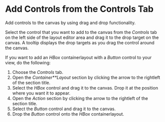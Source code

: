<!-- loio82d84385d3e3400096ab6f26f0cd2582 -->

# Add Controls from the Controls Tab

Add controls to the canvas by using drag and drop functionality.

Select the control that you want to add to the canvas from the *Controls* tab on the left side of the layout editor area and drag it to the drop target on the canvas. A tooltip displays the drop targets as you drag the control around the canvas.



If you want to add an *HBox* containerlayout with a *Button* control to your view, do the following:

1.  Choose the *Controls* tab.
2.  Open the *Container**Layout* section by clicking the arrow to the rightleft of the section title.
3.  Select the *HBox* control and drag it to the canvas. Drop it at the position where you want it to appear.
4.  Open the *Action* section by clicking the arrow to the rightleft of the section title.
5.  Select the *Button* control and drag it to the canvas.
6.  Drop the *Button* control onto the *HBox* containerlayout.

